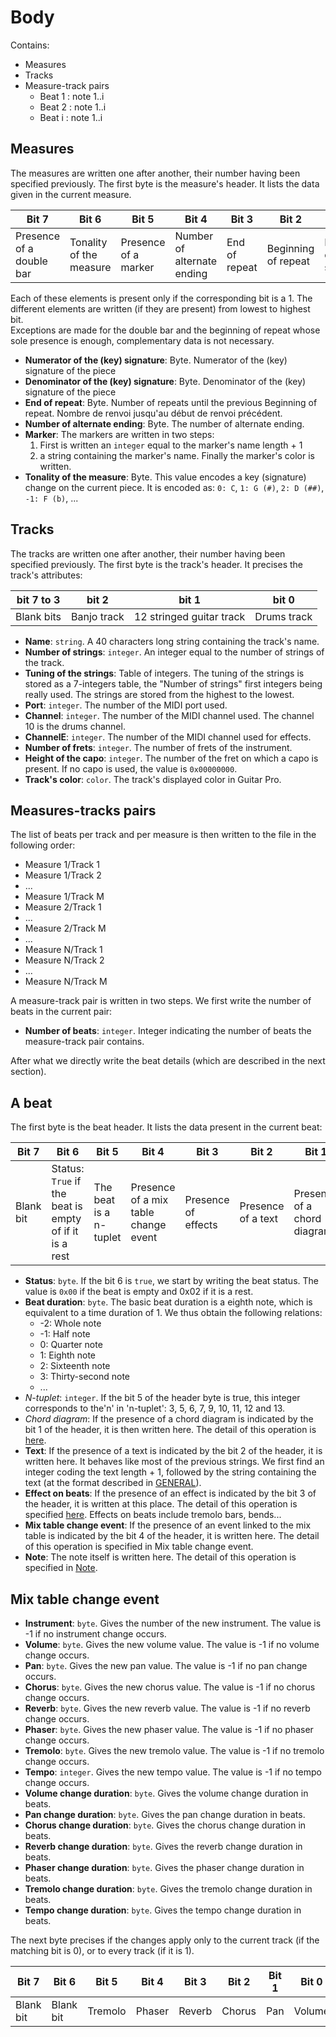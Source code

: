 # Body

Contains:

* Measures
* Tracks
* Measure-track pairs
  * Beat 1 : note 1..i
  * Beat 2 : note 1..i
  * Beat i : note 1..i

## Measures

The measures are written one after another, their number having been specified previously. The first byte is the measure's header. It lists the data given in the current measure.

| **Bit 7** | **Bit 6** | **Bit 5** | **Bit 4** | **Bit 3** | **Bit 2** | **Bit 1** | **Bit 0** |
|-----------|-----------|-----------|-----------|-----------|-----------|-----------|-----------|
| Presence of a double bar  | Tonality of the measure  | Presence of a marker  | Number of alternate ending | End of repeat | Beginning of repeat | Denominator of the (key) signature | Numerator of the (key) signature. |

Each of these elements is present only if the corresponding bit is a 1. The different elements are written (if they are present) from lowest to highest bit.  
Exceptions are made for the double bar and the beginning of repeat whose sole presence is enough, complementary data is not necessary.

* **Numerator of the (key) signature**: Byte. Numerator of the (key) signature of the piece
* **Denominator of the (key) signature**: Byte. Denominator of the (key) signature of the piece
* **End of repeat**: Byte. Number of repeats until the previous Beginning of repeat. Nombre de renvoi jusqu'au début de renvoi précédent.
* **Number of alternate ending**: Byte. The number of alternate ending.
* **Marker**: The markers are written in two steps:
  1) First is written an `integer` equal to the marker's name length + 1
  2) a string containing the marker's name. Finally the marker's color is written.
* **Tonality of the measure**: Byte. This value encodes a key (signature) change on the current piece. It is encoded as: `0: C`, `1: G (#)`, `2: D (##)`, `-1: F (b)`, ...

## Tracks

The tracks are written one after another, their number having been specified previously. The first byte is the track's header. It precises the track's attributes:

| **bit 7 to 3** | **bit 2**   | **bit 1**                | **bit 0**   |
|----------------|-------------|--------------------------|-------------|
| Blank bits     | Banjo track | 12 stringed guitar track | Drums track |

* **Name**: `string`. A 40 characters long string containing the track's name.
* **Number of strings**: `integer`. An integer equal to the number of strings of the track.
* **Tuning of the strings**: Table of integers. The tuning of the strings is stored as a 7-integers table, the "Number of strings" first integers being really used. The strings are stored from the highest to the lowest.
* **Port**: `integer`. The number of the MIDI port used.
* **Channel**: `integer`. The number of the MIDI channel used. The channel 10 is the drums channel.
* **ChannelE**: `integer`. The number of the MIDI channel used for effects.
* **Number of frets**: `integer`. The number of frets of the instrument.
* **Height of the capo**: `integer`. The number of the fret on which a capo is present. If no capo is used, the value is `0x00000000`.
* **Track's color**: `color`. The track's displayed color in Guitar Pro.

## Measures-tracks pairs

The list of beats per track and per measure is then written to the file in the following order:

* Measure 1/Track 1
* Measure 1/Track 2
* ...
* Measure 1/Track M
* Measure 2/Track 1
* ...
* Measure 2/Track M
* ...
* Measure N/Track 1
* Measure N/Track 2
* ...
* Measure N/Track M

A measure-track pair is written in two steps. We first write the number of beats in the current pair:

* **Number of beats**: `integer`. Integer indicating the number of beats the measure-track pair contains.

After what we directly write the beat details (which are described in the next section).

## A beat

The first byte is the beat header. It lists the data present in the current beat:

| **Bit 7** | **Bit 6** | **Bit 5** | **Bit 4** | **Bit 3** | **Bit 2** | **Bit 1** | **Bit 0** |
|-----------|-----------|-----------|-----------|-----------|-----------|-----------|-----------|
| Blank bit | Status: `True` if the beat is empty of if it is a rest | The beat is a n-tuplet | Presence of a mix table change event | Presence of effects | Presence of a text | Presence of a chord diagram | Dotted notes |

* **Status**: `byte`. If the bit 6 is `true`, we start by writing the beat status. The value is `0x00` if the beat is empty and 0x02 if it is a rest.
* **Beat duration**: `byte`. The basic beat duration is a eighth note, which is equivalent to a time duration of 1. We thus obtain the following relations:
  * -2: Whole note
  * -1: Half note
  * 0: Quarter note
  * 1: Eighth note
  * 2: Sixteenth note
  * 3: Thirty-second note
  * ...
* *N-tuplet*: `integer`. If the bit 5 of the header byte is true, this integer corresponds to the'n' in 'n-tuplet': 3, 5, 6, 7, 9, 10, 11, 12 and 13.
* *Chord diagram*: If the presence of a chord diagram is indicated by the bit 1 of the header, it is then written here. The detail of this operation is [here](FILE-STRUCTURE-CHORD-DIAGRAMS.md).
* **Text**: If the presence of a text is indicated by the bit 2 of the header, it is written here. It behaves like most of the previous strings. We first find an integer coding the text length + 1, followed by the string containing the text (at the format described in [GENERAL](FILE-STRUCTURE.md)).
* **Effect on beats**: If the presence of an effect is indicated by the bit 3 of the header, it is written at this place. The detail of this operation is specified [here](FILE-STRUCTURE-EFFECTS.md). Effects on beats include tremolo bars, bends...
* **Mix table change event**: If the presence of an event linked to the mix table is indicated by the bit 4 of the header, it is written here. The detail of this operation is specified in  Mix table change event.
* **Note**: The note itself is written here. The detail of this operation is specified in [Note](FILE-STRUCTURE-NOTE.md).

## Mix table change event

* **Instrument**: `byte`. Gives the number of the new instrument. The value is -1 if no instrument change occurs.
* **Volume**: `byte`. Gives the new volume value. The value is -1 if no volume change occurs.
* **Pan**: `byte`. Gives the new pan value. The value is -1 if no pan change occurs.
* **Chorus**: `byte`. Gives the new chorus value. The value is -1 if no chorus change occurs.
* **Reverb**: `byte`. Gives the new reverb value. The value is -1 if no reverb change occurs.
* **Phaser**: `byte`. Gives the new phaser value. The value is -1 if no phaser change occurs.
* **Tremolo**: `byte`. Gives the new tremolo value. The value is -1 if no tremolo change occurs.
* **Tempo**: `integer`. Gives the new tempo value. The value is -1 if no tempo change occurs.
* **Volume change duration**: `byte`. Gives the volume change duration in beats.
* **Pan change duration**: `byte`. Gives the pan change duration in beats.
* **Chorus change duration**: `byte`. Gives the chorus change duration in beats.
* **Reverb change duration**: `byte`. Gives the reverb change duration in beats.
* **Phaser change duration**: `byte`. Gives the phaser change duration in beats.
* **Tremolo change duration**: `byte`. Gives the tremolo change duration in beats.
* **Tempo change duration**: `byte`. Gives the tempo change duration in beats.

The next byte precises if the changes apply only to the current track (if the matching bit is 0), or to every track (if it is 1).

| **Bit 7** | **Bit 6** | **Bit 5** | **Bit 4** | **Bit 3** | **Bit 2** | **Bit 1** | **Bit 0** |
|-----------|-----------|-----------|-----------|-----------|-----------|-----------|-----------|
| Blank bit | Blank bit | Tremolo   | Phaser    | Reverb    | Chorus    | Pan       | Volume    |
